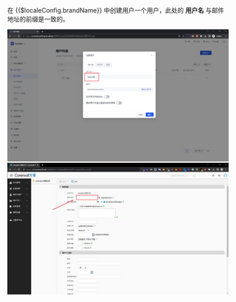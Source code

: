 <IntegrationDetailCard :title="`在 ${$localeConfig.brandName} 中创建用户`">

在 {{$localeConfig.brandName}} 中创建用户一个用户，此处的 **用户名** 与邮件地址的前缀是一致的。

<img src="../../images/integration/coremail/2-1.png" class="md-img-padding" />

<img src="../../images/integration/coremail/2-2.png" class="md-img-padding" />

</IntegrationDetailCard>
